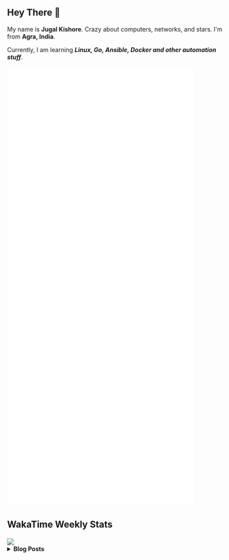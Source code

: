 ## Hey There 👋

My name is **Jugal Kishore**. Crazy about computers, networks, and stars. I'm from **Agra, India**.

Currently, I am learning ***Linux, Go, Ansible, Docker and other automation stuff***.

[![Header](https://raw.githubusercontent.com/crazyuploader/crazyuploader/master/header.svg "Header")](https://devjugal.com/)

<!--
## Technologies & Tools

![](https://img.shields.io/badge/OS-Linux-informational?style=flat&logo=linux&logoColor=white&color=2bbc8a)
![](https://img.shields.io/badge/OS-Windows-informational?style=flat&logo=windows&logoColor=white&color=2bbc8a)
![](https://img.shields.io/badge/OS-Android-informational?style=flat&logo=android&logoColor=white&color=2bbc8a)

![](https://img.shields.io/badge/Editor-Code-informational?style=flat&logo=visual-studio-code&logoColor=white&color=2bbc8a)
![](https://img.shields.io/badge/Editor-IntelliJ%20IDEA-informational?style=flat&logo=intellij-idea&logoColor=white&color=2bbc8a)
![](https://img.shields.io/badge/Editor-Android%20Studio-informational?style=flat&logo=android-studio&logoColor=white&color=2bbc8a)

![](https://img.shields.io/badge/Code-Python-informational?style=flat&logo=python&logoColor=white&color=2bbc8a)
![](https://img.shields.io/badge/Code-Java-informational?style=flat&logo=java&logoColor=white&color=2bbc8a)
![](https://img.shields.io/badge/Code-JavaScript-informational?style=flat&logo=javascript&logoColor=white&color=2bbc8a)

![](https://img.shields.io/badge/Shell-Bash-informational?style=flat&logo=gnu-bash&logoColor=white&color=2bbc8a)

![](https://img.shields.io/badge/Markup%20Language-Markdown-informational?style=flat&logo=markdown&logoColor=white&color=2bbc8a)
![](https://img.shields.io/badge/Markup%20Language-HTML-informational?style=flat&logo=html5&logoColor=white&color=2bbc8a)

[](https://img.shields.io/badge/JS%20FrameWork-ReactJS-informational?style=flat&logo=react&logoColor=white&color=2bbc8a)

![](https://img.shields.io/badge/Tools-GIT-informational?style=flat&logo=git&logoColor=white&color=2bbc8a)
![](https://img.shields.io/badge/Tools-Docker-informational?style=flat&logo=docker&logoColor=white&color=2bbc8a)

![](https://img.shields.io/badge/CI/CD-GitHub%20Actions-informational?style=flat&logo=github-actions&logoColor=white&color=2bbc8a)
![](https://img.shields.io/badge/CI/CD-Travis%20CI-informational?style=flat&logo=travis-ci&logoColor=white&color=2bbc8a)
![](https://img.shields.io/badge/CI/CD-Circle%20CI-informational?style=flat&logo=circleci&logoColor=white&color=2bbc8a)
![](https://img.shields.io/badge/CI/CD-Semaphore%20CI-informational?style=flat&logo=semaphore-ci&logoColor=white&color=2bbc8a)

![](https://img.shields.io/badge/Cloud-Amazon%20Web%20Services-informational?style=flat&logo=amazon-aws&logoColor=white&color=2bbc8a)
![](https://img.shields.io/badge/Cloud-Microsoft%20Azure-informational?style=flat&logo=microsoft-azure&logoColor=white&color=2bbc8a)

## GitHub Stats

<a href="https://github.com/crazyuploader">
    <img align="center" src="https://crazyuploader-grs.vercel.app/api/top-langs/?username=crazyuploader&hide=C&exclude_repo=Kernel,dragontc,Whyred&langs_count=6&layout=compact" />
</a>

<p>
    <a href="https://github.com/crazyuploader">
        <img align="center" src="https://crazyuploader-grs.vercel.app/api?username=crazyuploader" />
    </a>
</p>

<p>
    <a href="https://github.com/crazyuploader">
        <img align="center" src="https://github-readme-streak-stats.herokuapp.com/?user=crazyuploader" />
    </a>
</p>

--->

## WakaTime Weekly Stats

<a href="https://wakatime.com/@crazyuploader">
    <img align="center" src="https://crazyuploader-grs.vercel.app/api/wakatime?username=crazyuploader" />
</a>

<!--[![Contributions](https://github4life.herokuapp.com/crazyuploader.gif)](https://github4life.herokuapp.com/crazyuploader)-->

<details>
    <summary><b>Blog Posts</b></summary>

<details>
    <summary><b>Recent Activity</b></summary>

<!--START_SECTION:activity-->
1. 🎉 Merged PR [#28](https://github.com/crazyuploader/Pinger/pull/28) in [crazyuploader/Pinger](https://github.com/crazyuploader/Pinger)
2. 🎉 Merged PR [#32](https://github.com/crazyuploader/Pinger/pull/32) in [crazyuploader/Pinger](https://github.com/crazyuploader/Pinger)
3. 🎉 Merged PR [#53](https://github.com/crazyuploader/Docker-Builder/pull/53) in [crazyuploader/Docker-Builder](https://github.com/crazyuploader/Docker-Builder)
4. 🎉 Merged PR [#7](https://github.com/crazyuploader/Sheets-URL-Shortener/pull/7) in [crazyuploader/Sheets-URL-Shortener](https://github.com/crazyuploader/Sheets-URL-Shortener)
5. 🎉 Merged PR [#6](https://github.com/crazyuploader/Sheets-URL-Shortener/pull/6) in [crazyuploader/Sheets-URL-Shortener](https://github.com/crazyuploader/Sheets-URL-Shortener)
<!--END_SECTION:activity-->
</details>

![](https://hit.yhype.me/github/profile?user_id=49350241)
<!--<p align="center"><img src="https://quotes-github-readme.vercel.app/api?type=horizontal" /></p>-->
